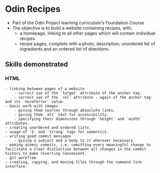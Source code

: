 # Odin Recipes
- Part of the Odin Project learning curriculum's Foundation Course
- The objective is to build a website containing recipes, with:
    - a homepage, linking to all other pages which will contain individual recipes
    - recipe pages, complete with a photo, description, unordered list of ingredients and an ordered list of directions.

## Skills demonstrated
### HTML
    - linking between pages of a website
        - correct use of the `target` attribute of the anchor tag.
        - correct use of the `rel` attribute - again of the anchor tag- and its `noreferrer` value.
    - basic work with images
        - giving them sources through absoilute links.
        - giving them `alt` text for accessibility.
        - specifying their dimensions through `height` and `width` attributes.
    - creating unordered and ordered lists.
    - usage of `b` and `strong` tags for semantics.
    - writing good commit messages
        - giving a subject and a body to it wherever necessary.
    - making atomic commits, i.e. comitting every meaningful change to facilitate a clear distinction between all changes in the commit history to make reverting convenient.
    - git workflow
    - creating, copying, and moving files through the command line interface.